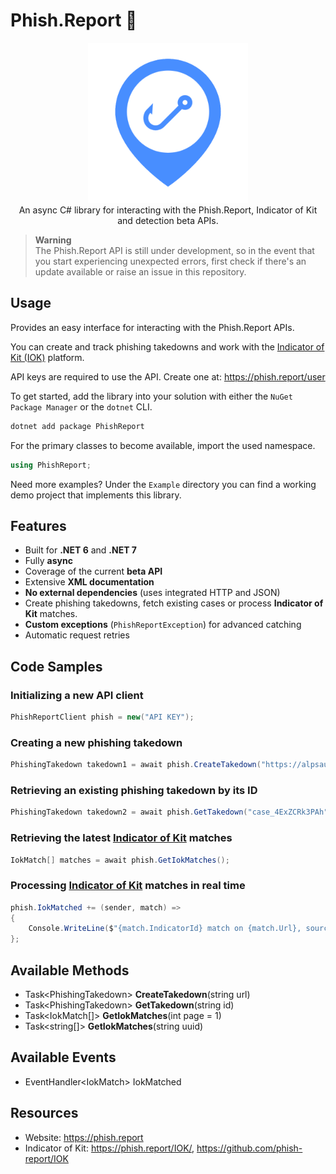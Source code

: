 ﻿# Phish.Report 🎣

<div align="center">
  <img width="256" height="256" src="https://raw.githubusercontent.com/actually-akac/PhishReport/master/PhishReport/icon.png">
</div>

<div align="center">
  An async C# library for interacting with the Phish.Report, Indicator of Kit and detection beta APIs.
</div>

> **Warning**<br>
> The Phish.Report API is still under development, so in the event that you start experiencing unexpected errors, first check if there's an update available or raise an issue in this repository.

## Usage
Provides an easy interface for interacting with the Phish.Report APIs.

You can create and track phishing takedowns and work with the [Indicator of Kit (IOK)](https://phish.report/IOK) platform.

API keys are required to use the API. Create one at: https://phish.report/user

To get started, add the library into your solution with either the `NuGet Package Manager` or the `dotnet` CLI.
```rust
dotnet add package PhishReport
```

For the primary classes to become available, import the used namespace.
```csharp
using PhishReport;
```

Need more examples? Under the `Example` directory you can find a working demo project that implements this library.

## Features
- Built for **.NET 6** and **.NET 7**
- Fully **async**
- Coverage of the current **beta API**
- Extensive **XML documentation**
- **No external dependencies** (uses integrated HTTP and JSON)
- Create phishing takedowns, fetch existing cases or process **Indicator of Kit** matches.
- **Custom exceptions** (`PhishReportException`) for advanced catching
- Automatic request retries

## Code Samples

### Initializing a new API client
```csharp
PhishReportClient phish = new("API KEY");
```

### Creating a new phishing takedown
```csharp
PhishingTakedown takedown1 = await phish.CreateTakedown("https://alpsautorepairv.ml/?gclid=EAIaIQobChMIsfmc__Ds-wIVSOHICh3oGwtsEAAYASAAEgIxmPD_BwE");
```

### Retrieving an existing phishing takedown by its ID
```csharp
PhishingTakedown takedown2 = await phish.GetTakedown("case_4ExZCRk3PAh");
```

### Retrieving the latest [Indicator of Kit](https://phish.report/IOK/) matches
```csharp
IokMatch[] matches = await phish.GetIokMatches();
```

### Processing [Indicator of Kit](https://phish.report/IOK/) matches in real time
```csharp
phish.IokMatched += (sender, match) =>
{
	Console.WriteLine($"{match.IndicatorId} match on {match.Url}, source: https://urlscan.io/result/{match.UrlscanUUID}/");
};
```

## Available Methods
- Task\<PhishingTakedown> **CreateTakedown**(string url)
- Task\<PhishingTakedown> **GetTakedown**(string id)
- Task\<IokMatch[]> **GetIokMatches**(int page = 1)
- Task\<string[]> **GetIokMatches**(string uuid)

## Available Events
- EventHandler\<IokMatch> IokMatched

## Resources
- Website: https://phish.report
- Indicator of Kit: https://phish.report/IOK/, https://github.com/phish-report/IOK